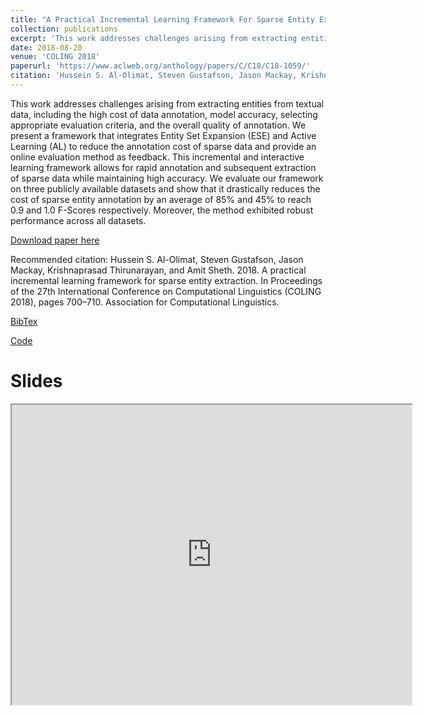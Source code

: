 ```yaml
---
title: "A Practical Incremental Learning Framework For Sparse Entity Extraction"
collection: publications
excerpt: 'This work addresses challenges arising from extracting entities from textual data, including the high cost of data annotation, model accuracy, selecting appropriate evaluation criteria, and the overall quality of annotation. We present a framework that integrates Entity Set Expansion (ESE) and Active Learning (AL) to reduce the annotation cost of sparse data and provide an online evaluation method as feedback. This incremental and interactive learning framework allows for rapid annotation and subsequent extraction of sparse data while maintaining high accuracy. We evaluate our framework on three publicly available datasets and show that it drastically reduces the cost of sparse entity annotation by an average of 85% and 45% to reach 0.9 and 1.0 F-Scores respectively. Moreover, the method exhibited robust performance across all datasets.'
date: 2018-08-20
venue: 'COLING 2018'
paperurl: 'https://www.aclweb.org/anthology/papers/C/C18/C18-1059/'
citation: 'Hussein S. Al-Olimat, Steven Gustafson, Jason Mackay, Krishnaprasad Thirunarayan, and Amit Sheth. 2018. A practical incremental learning framework for sparse entity extraction. In Proceedings of the 27th International Conference on Computational Linguistics (COLING 2018), pages 700–710. Association for Computational Linguistics.'
---
```


This work addresses challenges arising from extracting entities from textual data, including the high cost of data annotation, model accuracy, selecting appropriate evaluation criteria, and the overall quality of annotation. We present a framework that integrates Entity Set Expansion (ESE) and Active Learning (AL) to reduce the annotation cost of sparse data and provide an online evaluation method as feedback. This incremental and interactive learning framework allows for rapid annotation and subsequent extraction of sparse data while maintaining high accuracy. We evaluate our framework on three publicly available datasets and show that it drastically reduces the cost of sparse entity annotation by an average of 85% and 45% to reach 0.9 and 1.0 F-Scores respectively. Moreover, the method exhibited robust performance across all datasets.

[Download paper here](https://www.aclweb.org/anthology/C18-1059)

Recommended citation: Hussein S. Al-Olimat, Steven Gustafson, Jason Mackay, Krishnaprasad Thirunarayan, and Amit Sheth. 2018. A practical incremental learning framework for sparse entity extraction. In Proceedings of the 27th International Conference on Computational Linguistics (COLING 2018), pages 700–710. Association for Computational Linguistics.

[BibTex](https://www.aclweb.org/anthology/papers/C/C18/C18-1059.bib)

[Code](https://github.com/halolimat/SpExtor)

# Slides

<iframe src="https://drive.google.com/file/d/1U5SwWy2sSvsPgYIHA0lTFh2cVWIHYmmM/preview" width="640" height="480"></iframe>
